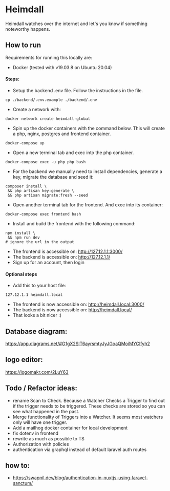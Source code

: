 # Heimdall

Heimdall watches over the internet and let's you know if something noteworthy happens.

## How to run

Requirements for running this locally are:

- Docker (tested with v19.03.8 on Ubuntu 20.04)

#### Steps:

- Setup the backend .env file. Follow the instructions in the file.
```
cp ./backend/.env.example ./backend/.env
```   
- Create a network with:
```
docker network create heimdall-global
```
- Spin up the docker containers with the command below. This will create a php, 
    nginx, postgres and frontend container.
```
docker-compose up
``` 
- Open a new terminal tab and exec into the php container. 
```
docker-compose exec -u php php bash
```
- For the backend we manually need to install dependencies, generate a key, 
    migrate the database and seed it:
```
composer install \
 && php artisan key:generate \
 && php artisan migrate:fresh --seed
```
- Open another terminal tab for the frontend. And exec into its container:
```
docker-compose exec frontend bash 
```
- Install and build the frontend with the following command:
```
npm install \
 && npm run dev 
# ignore the url in the output
```
- The frontend is accessible on: http://127.12.1.1:3000/
- The backend is accessible on: http://127.12.1.1/
- Sign up for an account, then login

#### Optional steps

- Add this to your host file: 
```
127.12.1.1 heimdall.local
```
- The frontend is now accessible on: http://heimdall.local:3000/
- The backend is now accessible on: http://heimdall.local/
- That looks a bit nicer :)

## Database diagram: 
https://app.diagrams.net/#G1gX2SlT6ayrsmtyJyJGoaQMoiMYClfyh2

## logo editor:
https://logomakr.com/2LuY63

## Todo / Refactor ideas:

- rename Scan to Check. Because a Watcher Checks a Trigger to find out if the trigger needs to be triggered. These checks are stored so you can see what happened in the past.
- Merge functionality of Triggers into a Watcher. It seems most watchers only will have one trigger.
- Add a mailhog docker container for local development 
- fix dotenv in frontend
- rewrite as much as possible to TS
- Authorization with policies
- authentication via graphql instead of default laravel auth routes

## how to:

- https://swapnil.dev/blog/authentication-in-nuxtjs-using-laravel-sanctum/
